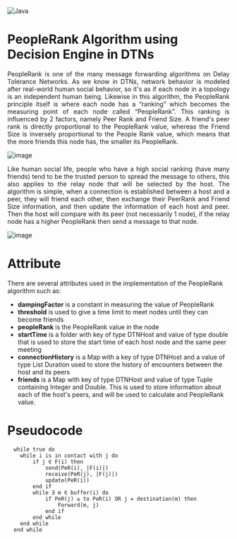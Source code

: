 
![Java](https://img.shields.io/badge/java-%23ED8B00.svg?style=for-the-badge&logo=openjdk&logoColor=white) 

# PeopleRank Algorithm using Decision Engine in DTNs

<p align="justify">
PeopleRank is one of the many message forwarding algorithms on Delay Tolerance Networks. As we know in DTNs, network behavior is modeled after real-world human social behavior, so it's as if each node in a topology is an independent human being. Likewise in this algorithm, the PeopleRank principle itself is where each node has a “ranking” which becomes the measuring point of each node called “PeopleRank”. This ranking is influenced by 2 factors, namely Peer Rank and Friend Size. A friend's peer rank is directly proportional to the PeopleRank value, whereas the Friend Size is inversely proportional to the People Rank value, which means that the more friends this node has, the smaller its PeopleRank. 
</p>

![image](https://github.com/user-attachments/assets/cdceb763-2567-4e1b-be54-1ef9f94728f7)

<p align="justify">
Like human social life, people who have a high social ranking (have many friends) tend to be the trusted person to spread the message to others, this also applies to the relay node that will be selected by the host.  The algorithm is simple, when a connection is established between a host and a peer, they will friend each other, then exchange their PeerRank and Friend Size information, and then update the information of each host and peer. Then the host will compare with its peer (not necessarily 1 node), if the relay node has a higher PeopleRank then send a message to that node.
</p>

![image](https://github.com/user-attachments/assets/2dbe3b80-af50-43af-9c2e-c5b57113c406)

# Attribute

There are several attributes used in the implementation of the PeopleRank algorithm such as:
- **dampingFactor** is a constant in measuring the value of PeopleRank
- **threshold** is used to give a time limit to meet nodes until they can become friends
- **peopleRank** is the PeopleRank value in the node
- **startTime** is a folder with key of type DTNHost and value of type double that is used to store the start time of each host node and the same peer meeting
- **connectionHistory** is a Map with a key of type DTNHost and a value of type List Duration used to store the history of encounters between the host and its peers
- **friends** is a Map with key of type DTNHost and value of type Tuple containing Integer and Double. This is used to store information about each of the host's peers, and will be used to calculate and PeopleRank value.

# Pseudocode

```
  while true do
    while i is in contact with j do
        if j ∈ F(i) then
            send(PeR(i), |F(i)|)
            receive(PeR(j), |F(j)|)
            update(PeR(i))
        end if
        while ∃ m ∈ buffer(i) do
            if PeR(j) ≥ to PeR(i) OR j = destination(m) then
                Forward(m, j)
            end if
        end while
    end while
  end while
```




